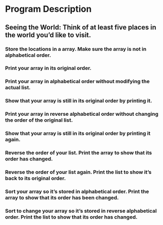 # Program Description

## Seeing the World: Think of at least five places in the world you’d like to visit.

### Store the locations in a array. Make sure the array is not in alphabetical order.

### Print your array in its original order.

### Print your array in alphabetical order without modifying the actual list.

### Show that your array is still in its original order by printing it.

### Print your array in reverse alphabetical order without changing the order of the original list.

### Show that your array is still in its original order by printing it again.

### Reverse the order of your list. Print the array to show that its order has changed.

### Reverse the order of your list again. Print the list to show it’s back to its original order.

### Sort your array so it’s stored in alphabetical order. Print the array to show that its order has been changed.

### Sort to change your array so it’s stored in reverse alphabetical order. Print the list to show that its order has changed.

